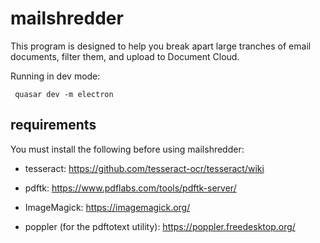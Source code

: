 # mailshredder

This program is designed to help you break apart large tranches of email documents, filter them, and upload to Document Cloud.

Running in dev mode:

```
 quasar dev -m electron
```

## requirements

You must install the following before using mailshredder:

* tesseract: https://github.com/tesseract-ocr/tesseract/wiki

* pdftk: https://www.pdflabs.com/tools/pdftk-server/

* ImageMagick: https://imagemagick.org/

* poppler (for the pdftotext utility): https://poppler.freedesktop.org/
